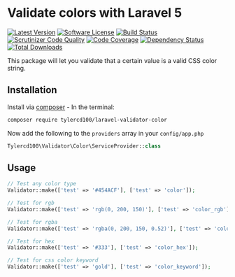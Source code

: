 # Validate colors with Laravel 5
[![Latest Version](https://img.shields.io/github/release/tylercd100/laravel-validator-color.svg?style=flat-square)](https://github.com/tylercd100/laravel-validator-color/releases)
[![Software License](https://img.shields.io/badge/license-MIT-brightgreen.svg?style=flat-square)](LICENSE.md)
[![Build Status](https://travis-ci.org/tylercd100/laravel-validator-color.svg?branch=master)](https://travis-ci.org/tylercd100/laravel-validator-color)
[![Scrutinizer Code Quality](https://scrutinizer-ci.com/g/tylercd100/laravel-validator-color/badges/quality-score.png?b=master)](https://scrutinizer-ci.com/g/tylercd100/laravel-validator-color/?branch=master)
[![Code Coverage](https://scrutinizer-ci.com/g/tylercd100/laravel-validator-color/badges/coverage.png?b=master)](https://scrutinizer-ci.com/g/tylercd100/laravel-validator-color/?branch=master)
[![Dependency Status](https://www.versioneye.com/user/projects/56f3252c35630e0029db0187/badge.svg?style=flat)](https://www.versioneye.com/user/projects/56f3252c35630e0029db0187)
[![Total Downloads](https://img.shields.io/packagist/dt/tylercd100/laravel-validator-color.svg?style=flat-square)](https://packagist.org/packages/tylercd100/laravel-validator-color)

This package will let you validate that a certain value is a valid CSS color string.

## Installation

Install via [composer](https://getcomposer.org/) - In the terminal:
```bash
composer require tylercd100/laravel-validator-color
```

Now add the following to the `providers` array in your `config/app.php`
```php
Tylercd100\Validator\Color\ServiceProvider::class
```

## Usage

```php
// Test any color type
Validator::make(['test' => '#454ACF'], ['test' => 'color']);

// Test for rgb 
Validator::make(['test' => 'rgb(0, 200, 150)'], ['test' => 'color_rgb']);

// Test for rgba 
Validator::make(['test' => 'rgba(0, 200, 150, 0.52)'], ['test' => 'color_rgba']);

// Test for hex 
Validator::make(['test' => '#333'], ['test' => 'color_hex']);

// Test for css color keyword 
Validator::make(['test' => 'gold'], ['test' => 'color_keyword']);